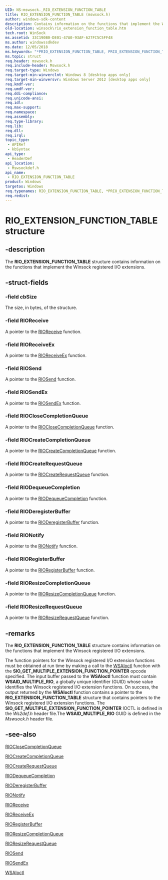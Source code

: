 ```yaml
---
UID: NS:mswsock._RIO_EXTENSION_FUNCTION_TABLE
title: RIO_EXTENSION_FUNCTION_TABLE (mswsock.h)
author: windows-sdk-content
description: Contains information on the functions that implement the Winsock registered I/O extensions.
old-location: winsock\rio_extension_function_table.htm
tech.root: WinSock
ms.assetid: 33C190B0-DE01-47A0-93AF-627FC5C5FF48
ms.author: windowssdkdev
ms.date: 12/05/2018
ms.keywords: "*PRIO_EXTENSION_FUNCTION_TABLE, PRIO_EXTENSION_FUNCTION_TABLE, PRIO_EXTENSION_FUNCTION_TABLE structure pointer [Winsock], RIO_EXTENSION_FUNCTION_TABLE, RIO_EXTENSION_FUNCTION_TABLE structure [Winsock], mswsockdef/PRIO_EXTENSION_FUNCTION_TABLE, mswsockdef/RIO_EXTENSION_FUNCTION_TABLE, winsock.rio_extension_function_table"
ms.topic: struct
req.header: mswsock.h
req.include-header: Mswsock.h
req.target-type: Windows
req.target-min-winverclnt: Windows 8 [desktop apps only]
req.target-min-winversvr: Windows Server 2012 [desktop apps only]
req.kmdf-ver: 
req.umdf-ver: 
req.ddi-compliance: 
req.unicode-ansi: 
req.idl: 
req.max-support: 
req.namespace: 
req.assembly: 
req.type-library: 
req.lib: 
req.dll: 
req.irql: 
topic_type:
 - APIRef
 - kbSyntax
api_type:
 - HeaderDef
api_location:
 - Mswsockdef.h
api_name:
 - RIO_EXTENSION_FUNCTION_TABLE
product: Windows
targetos: Windows
req.typenames: RIO_EXTENSION_FUNCTION_TABLE, *PRIO_EXTENSION_FUNCTION_TABLE
req.redist: 
---
```


# RIO_EXTENSION_FUNCTION_TABLE structure


## -description


The <b>RIO_EXTENSION_FUNCTION_TABLE</b> structure contains information on the  functions that implement the Winsock registered I/O extensions.


## -struct-fields




### -field cbSize

The size, in bytes, of the structure.




### -field RIOReceive

A pointer to the <a href="https://msdn.microsoft.com/26726277-4907-47A1-BACF-868389B46EA8">RIOReceive</a> function.


### -field RIOReceiveEx

A pointer to the <a href="https://msdn.microsoft.com/74C006D0-EE13-4518-8ACC-C0CFD44D09A3">RIOReceiveEx</a> function.


### -field RIOSend

A pointer to the <a href="https://msdn.microsoft.com/A1CE9224-1E8C-46F8-AD7B-DBCBEBC670F7">RIOSend</a> function.


### -field RIOSendEx

A pointer to the <a href="https://msdn.microsoft.com/BD246278-C2BF-48E6-97AD-65057EDA1F59">RIOSendEx</a> function.


### -field RIOCloseCompletionQueue

A pointer to the <a href="https://msdn.microsoft.com/A5700ACD-3F4B-4AFF-8BA1-6AC59402E06C">RIOCloseCompletionQueue</a> function.


### -field RIOCreateCompletionQueue

A pointer to the <a href="https://msdn.microsoft.com/ABCA52BA-FB5F-427A-9EFA-A7AA4E8D98A4">RIOCreateCompletionQueue</a> function.


### -field RIOCreateRequestQueue

A pointer to the <a href="https://msdn.microsoft.com/CB69E0B6-519D-4268-A09B-196BBB6EB460">RIOCreateRequestQueue</a> function.


### -field RIODequeueCompletion

A pointer to the <a href="https://msdn.microsoft.com/658729C0-2963-45F0-B616-01372A7144D1">RIODequeueCompletion</a> function.


### -field RIODeregisterBuffer

A pointer to the <a href="https://msdn.microsoft.com/5D5C3469-0D5B-4E89-BE59-8D8AE9DBA5DE">RIODeregisterBuffer</a> function.


### -field RIONotify

A pointer to the <a href="https://msdn.microsoft.com/02264DAC-A3A1-4F7D-9728-17BE7F10E859">RIONotify</a> function.


### -field RIORegisterBuffer

A pointer to the <a href="https://msdn.microsoft.com/CAADCC2F-1443-410F-A860-375C9AAE208E">RIORegisterBuffer</a> function.


### -field RIOResizeCompletionQueue

A pointer to the <a href="https://msdn.microsoft.com/C3C9A6CA-2C2E-4A5F-BDE7-635DF0B93B1A">RIOResizeCompletionQueue</a> function.


### -field RIOResizeRequestQueue

A pointer to the <a href="https://msdn.microsoft.com/4A20B1E3-ED99-4429-A9C1-35C9330CB108">RIOResizeRequestQueue</a> function.


## -remarks



The <b>RIO_EXTENSION_FUNCTION_TABLE</b> structure contains information on the  functions that implement the Winsock registered I/O extensions.

The function pointers for the 
Winsock registered I/O extension functions must be obtained at run time by making a call to the 
<a href="https://msdn.microsoft.com/038aeca6-d7b7-4f74-ac69-4536c2e5118b">WSAIoctl</a> function with the <b>SIO_GET_MULTIPLE_EXTENSION_FUNCTION_POINTER</b> opcode specified. The input buffer passed to the <b>WSAIoctl</b> function must contain <b>WSAID_MULTIPLE_RIO</b>, a globally unique identifier (GUID) whose value identifies the Winsock registered I/O  extension functions. On success, the output returned by the <b>WSAIoctl</b> function contains a pointer to the <b>RIO_EXTENSION_FUNCTION_TABLE</b> structure that contains pointers to the Winsock registered I/O  extension functions. The <b>SIO_GET_MULTIPLE_EXTENSION_FUNCTION_POINTER</b> IOCTL is defined in the <i>Ws2def.h</i> header file.The <b>WSAID_MULTIPLE_RIO</b> GUID is defined in the <i>Mswsock.h</i> header file.




## -see-also




<a href="https://msdn.microsoft.com/A5700ACD-3F4B-4AFF-8BA1-6AC59402E06C">RIOCloseCompletionQueue</a>



<a href="https://msdn.microsoft.com/ABCA52BA-FB5F-427A-9EFA-A7AA4E8D98A4">RIOCreateCompletionQueue</a>



<a href="https://msdn.microsoft.com/CB69E0B6-519D-4268-A09B-196BBB6EB460">RIOCreateRequestQueue</a>



<a href="https://msdn.microsoft.com/658729C0-2963-45F0-B616-01372A7144D1">RIODequeueCompletion</a>



<a href="https://msdn.microsoft.com/5D5C3469-0D5B-4E89-BE59-8D8AE9DBA5DE">RIODeregisterBuffer</a>



<a href="https://msdn.microsoft.com/02264DAC-A3A1-4F7D-9728-17BE7F10E859">RIONotify</a>



<a href="https://msdn.microsoft.com/26726277-4907-47A1-BACF-868389B46EA8">RIOReceive</a>



<a href="https://msdn.microsoft.com/74C006D0-EE13-4518-8ACC-C0CFD44D09A3">RIOReceiveEx</a>



<a href="https://msdn.microsoft.com/CAADCC2F-1443-410F-A860-375C9AAE208E">RIORegisterBuffer</a>



<a href="https://msdn.microsoft.com/C3C9A6CA-2C2E-4A5F-BDE7-635DF0B93B1A">RIOResizeCompletionQueue</a>



<a href="https://msdn.microsoft.com/4A20B1E3-ED99-4429-A9C1-35C9330CB108">RIOResizeRequestQueue</a>



<a href="https://msdn.microsoft.com/A1CE9224-1E8C-46F8-AD7B-DBCBEBC670F7">RIOSend</a>



<a href="https://msdn.microsoft.com/BD246278-C2BF-48E6-97AD-65057EDA1F59">RIOSendEx</a>



<a href="https://msdn.microsoft.com/038aeca6-d7b7-4f74-ac69-4536c2e5118b">WSAIoctl</a>
 

 

